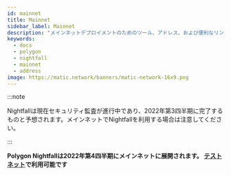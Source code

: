 ```yaml
---
id: mainnet
title: Mainnet
sidebar_label: Mainnet
description: "メインネットデプロイメントのためのツール、アドレス、および便利なリンク。"
keywords:
  - docs
  - polygon
  - nightfall
  - mainnet
  - address
image: https://matic.network/banners/matic-network-16x9.png
---
```


:::note

Nightfallは現在セキュリティ監査が進行中であり、2022年第3四半期に完了するものと予想されます。メインネットでNightfallを利用する場合は注意してください。

:::


**Polygon Nightfallは2022年第4四半期にメインネットに展開されます。 [テストネット](./testnet)で利用可能です**

